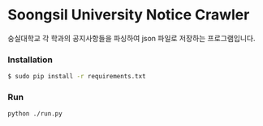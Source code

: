 # Soongsil University Notice Crawler
숭실대학교 각 학과의 공지사항들을 파싱하여 json 파일로 저장하는 프로그램입니다.

### Installation

```sh
$ sudo pip install -r requirements.txt
```

### Run

```sh
python ./run.py
```